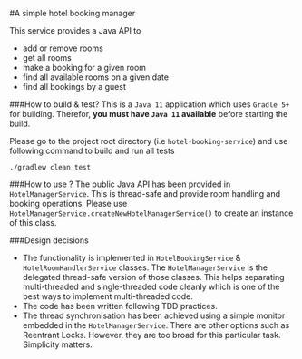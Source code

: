 #A simple hotel booking manager

This service provides a Java API to 
* add or remove rooms
* get all rooms
* make a booking for a given room
* find all available rooms on a given date
* find all bookings by a guest

###How to build & test?
This is a `Java 11` application which uses `Gradle 5+` for building. Therefor, **you must have `Java 11` available** before starting the build.

Please go to the project root directory (i.e `hotel-booking-service`) and use following command to build and run all tests

`./gradlew clean test`

###How to use ?
The public Java API has been provided in `HotelManagerService`. This is thread-safe and provide room handling and booking operations. Please use `HotelManagerService.createNewHotelManagerService()` to create an instance of this class.

###Design decisions
* The functionality is implemented in `HotelBookingService` & `HotelRoomHandlerService` classes. The `HotelManagerService` is the delegated thread-safe version of those classes. This helps separating multi-threaded and single-threaded code cleanly which is one of the best ways to implement multi-threaded code.
* The code has been written following TDD practices.
* The thread synchronisation has been achieved using a simple monitor embedded in the `HotelManagerService`. There are other options such as Reentrant Locks. However, they are too broad for this particular task. Simplicity matters.
